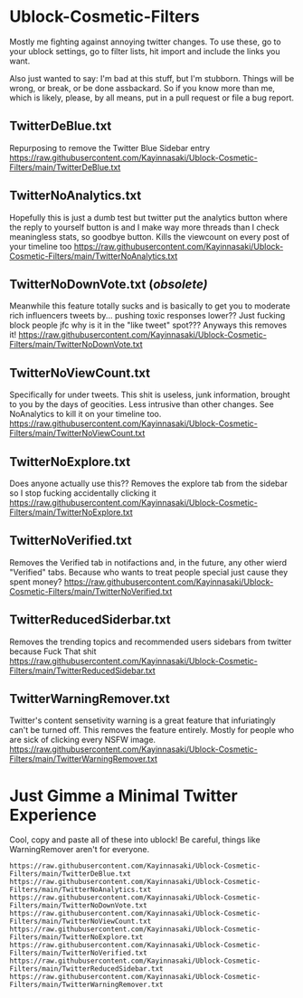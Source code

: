 # Ublock-Cosmetic-Filters
Mostly me fighting against annoying twitter changes. To use these, go to your ublock settings, go to filter lists, hit import and include the links you want.

Also just wanted to say: I'm bad at this stuff, but I'm stubborn. Things will be wrong, or break, or be done assbackard. So if you know more than me, which is likely, please, by all means, put in a pull request or file a bug report.

## TwitterDeBlue.txt
Repurposing to remove the Twitter Blue Sidebar entry
https://raw.githubusercontent.com/Kayinnasaki/Ublock-Cosmetic-Filters/main/TwitterDeBlue.txt

## TwitterNoAnalytics.txt
Hopefully this is just a dumb test but twitter put the analytics button where the reply to yourself button is and I make way more threads than I check meaningless stats, so goodbye button. Kills the viewcount on every post of your timeline too
https://raw.githubusercontent.com/Kayinnasaki/Ublock-Cosmetic-Filters/main/TwitterNoAnalytics.txt

## TwitterNoDownVote.txt (*obsolete)*
Meanwhile this feature totally sucks and is basically to get you to moderate rich influencers tweets by... pushing toxic responses lower?? Just fucking block people jfc
why is it in the "like tweet" spot??? Anyways this removes it!
https://raw.githubusercontent.com/Kayinnasaki/Ublock-Cosmetic-Filters/main/TwitterNoDownVote.txt

## TwitterNoViewCount.txt
Specifically for under tweets. This shit is useless, junk information, brought to you by the days of geocities. Less intrusive than other changes. See NoAnalytics to kill it on your timeline too.
https://raw.githubusercontent.com/Kayinnasaki/Ublock-Cosmetic-Filters/main/TwitterNoViewCount.txt

## TwitterNoExplore.txt
Does anyone actually use this?? Removes the explore tab from the sidebar so I stop fucking accidentally clicking it
https://raw.githubusercontent.com/Kayinnasaki/Ublock-Cosmetic-Filters/main/TwitterNoExplore.txt

## TwitterNoVerified.txt
Removes the Verified tab in notifactions and, in the future, any other wierd "Verified" tabs. Because who wants to treat people special just cause they spent money?
https://raw.githubusercontent.com/Kayinnasaki/Ublock-Cosmetic-Filters/main/TwitterNoVerified.txt

## TwitterReducedSiderbar.txt
Removes the trending topics and recommended users sidebars from twitter because Fuck That shit
https://raw.githubusercontent.com/Kayinnasaki/Ublock-Cosmetic-Filters/main/TwitterReducedSidebar.txt

## TwitterWarningRemover.txt
Twitter's content sensetivity warning is a great feature that infuriatingly can't be turned off. This removes the feature entirely. Mostly for people who are sick of clicking every NSFW image.
https://raw.githubusercontent.com/Kayinnasaki/Ublock-Cosmetic-Filters/main/TwitterWarningRemover.txt


# Just Gimme a Minimal Twitter Experience
Cool, copy and paste all of these into ublock! Be careful, things like WarningRemover aren't for everyone.

```
https://raw.githubusercontent.com/Kayinnasaki/Ublock-Cosmetic-Filters/main/TwitterDeBlue.txt
https://raw.githubusercontent.com/Kayinnasaki/Ublock-Cosmetic-Filters/main/TwitterNoAnalytics.txt
https://raw.githubusercontent.com/Kayinnasaki/Ublock-Cosmetic-Filters/main/TwitterNoDownVote.txt
https://raw.githubusercontent.com/Kayinnasaki/Ublock-Cosmetic-Filters/main/TwitterNoViewCount.txt
https://raw.githubusercontent.com/Kayinnasaki/Ublock-Cosmetic-Filters/main/TwitterNoExplore.txt
https://raw.githubusercontent.com/Kayinnasaki/Ublock-Cosmetic-Filters/main/TwitterNoVerified.txt
https://raw.githubusercontent.com/Kayinnasaki/Ublock-Cosmetic-Filters/main/TwitterReducedSidebar.txt
https://raw.githubusercontent.com/Kayinnasaki/Ublock-Cosmetic-Filters/main/TwitterWarningRemover.txt
```

